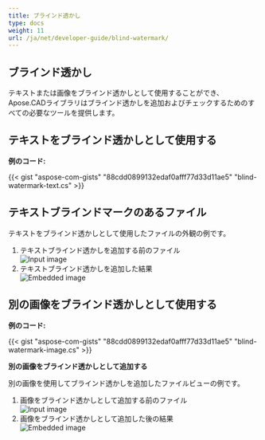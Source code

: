 ```yaml
---
title: ブラインド透かし
type: docs
weight: 11
url: /ja/net/developer-guide/blind-watermark/
---
```


## **ブラインド透かし**

テキストまたは画像をブラインド透かしとして使用することができ、Apose.CADライブラリはブラインド透かしを追加およびチェックするためのすべての必要なツールを提供します。

## **テキストをブラインド透かしとして使用する**

**例のコード:**

{{< gist "aspose-com-gists" "88cdd0899132edaf0afff77d33d11ae5" "blind-watermark-text.cs" >}}

## **テキストブラインドマークのあるファイル**

テキストをブラインド透かしとして使用したファイルの外観の例です。

1. テキストブラインド透かしを追加する前のファイル<br>
![Input image](/cad/_assets/guide/blind-watermark/Tyrannosaurus.dxf_input.png)<br>
1. テキストブラインド透かしを追加した結果<br>
![Embedded image](/cad/_assets/guide/blind-watermark/Tyrannosaurus.dxf_embedded.png)

## **別の画像をブラインド透かしとして使用する**

**例のコード:**

{{< gist "aspose-com-gists" "88cdd0899132edaf0afff77d33d11ae5" "blind-watermark-image.cs" >}}

**別の画像をブラインド透かしとして追加する**

別の画像を使用してブラインド透かしを追加したファイルビューの例です。

1. 画像をブラインド透かしとして追加する前のファイル<br>
![Input image](/cad/_assets/guide/blind-watermark/robot_handling_cell.dwg_input.png)<br>
1. 画像をブラインド透かしとして追加した後の結果<br>
![Embedded image](/cad/_assets/guide/blind-watermark/robot_handling_cell.dwg_embedded.png)
